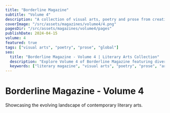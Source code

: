 ```yaml
---
title: "Borderline Magazine"
subtitle: "Volume 4"
description: "A collection of visual arts, poetry and prose from creatives around the globe."
coverImage: "/src/assets/magazines/volume4/4.png"
pagesDir: "/src/assets/magazines/volume4/pages"
publishDate: 2024-04-15
volume: 4
featured: true
tags: ["visual arts", "poetry", "prose", "global"]
seo:
  title: "Borderline Magazine - Volume 4 | Literary Arts Collection"
  description: "Explore Volume 4 of Borderline Magazine featuring diverse creative works from artists worldwide."
  keywords: ["literary magazine", "visual arts", "poetry", "prose", "artists"]
---
```


# Borderline Magazine - Volume 4

Showcasing the evolving landscape of contemporary literary arts.
